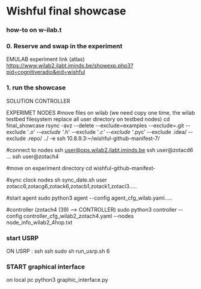 Wishful final showcase
============================

### how-to on w-ilab.t

### 0. Reserve and swap in the experiment
 EMULAB experiment link (atlas)
 https://www.wilab2.ilabt.iminds.be/showexp.php3?pid=cognitiveradio&eid=wishful
 
### 1. run the showcase 
 SOLUTION CONTROLLER

 EXPERIMET NODES
 #move files on wilab (we need copy one time, the wilab testbed filesystem replace all user directory on testbed nodes)
    cd final_showcase
    rsync -avz --delete --exclude=examples --exclude=.git --exclude '*.o' --exclude '*.h' --exclude '*.c' --exclude '*.pyc' --exclude .idea/ --exclude .repo/ ../  -e ssh 10.8.9.3:~/wishful-github-manifest-7/

 #connect to nodes
  ssh user@ops.wilab2.ilabt.iminds.be
  ssh user@zotacd6
  ...
  ssh user@zotach4

 #move on experiment directory
  cd wishful-github-manifest-

 #sync clock nodes
  sh sync_date.sh user zotacc6,zotacg6,zotack6,zotacb1,zotack1,zotaci3.....

 #start agent
  sudo python3 agent --config agent_cfg_wilab.yaml.....

 #controller (zotach4 (39) --> CONTROLLER)
 sudo python3 controller --config controller_cfg_wilab2_zotach4.yaml --nodes node_info_wilab2_4hop.txt


### start USRP
ON USRP :
ssh
    ssh
        sudo sh run_usrp.sh 6


### START graphical interface
on local pc
    python3 graphic_interface.py

